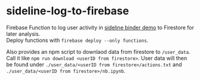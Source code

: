 # sideline-log-to-firebase

Firebase Function to log user activity in [sideline binder demo](https://github.com/LuisKolb/subplots-binder-demo) to Firestore for later analysis.  
Deploy functions with `firebase deploy --only functions`.  

Also provides an npm script to downlaod data from firestore to `/user_data`. Call it like `npm run download <userID from firestore>`. User data will then be found under `./user_data/<userID from firestore>/actions.txt` and `./user_data/<userID from firestore>/nb.ipynb`.  
